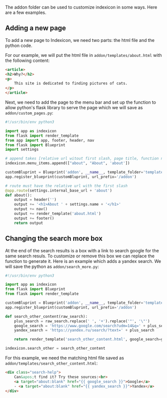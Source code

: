 The addon folder can be used to customize indexicon in some ways. Here are a few examples.

## Adding a new page

To add a new page to Indexicon, we need two parts: the html file and the python code.

For our example, we will put the html file in `addon/templates/about.html` with the following content:

```html
<article>
<h2>Why?</h2>
<p>
    This site is dedicated to finding pictures of cats.
</p>
</article>
```

Next, we need to add the page to the menu bar and set up the function to allow python's flask library to serve the page which we will save as `addon/custom_pages.py`:

```python
#!/usr/bin/env python3

import app as indexicon
from flask import render_template
from app import app, footer, header, nav
from flask import Blueprint
import settings

# append takes [relative url witout first slash, page title, function name]
indexicon.menu_items.append(["about", "About", 'about'])

customBluprint = Blueprint('addon', __name__, template_folder='templates')
app.register_blueprint(customBluprint, url_prefix='/addon')

# route must have the relative url with the first slash
@app.route(settings.internal_base_url + 'about')
def about():
    output = header('')
    output += '<h1>About ' + settings.name + '</h1>'
    output += nav()
    output += render_template('about.html')
    output += footer()
    return output
```

## Changing the search more box

At the end of the search results is a box with a link to search google for the same search resuls. To customize or remove this box we can replace the function to generate it. Here is an example which adds a yandex search. We will save the python as `addon/search_more.py`:

```python
#!/usr/bin/env python3

import app as indexicon
from flask import Blueprint
from flask import render_template

customBluprint = Blueprint('addon', __name__, template_folder='templates')
app.register_blueprint(customBluprint, url_prefix='/addon')

def search_other_content(raw_search):
    plus_search = raw_search.replace(' ', '+').replace('"', '\"')
    google_search = 'https://www.google.com/search?udm=14&q=' + plus_search
    yandex_search = 'https://yandex.ru/search/?text=' + plus_search

    return render_template('search_other_content.html', google_search=google_search, yandex_search=yandex_search)

indexicon.search_other = search_other_content
```

For this example, we need the matching html file saved as `addon/templates/search_other_content.html`:

```html
<div class="search-help">
    Can&apos;t find it? Try these sources:<br>
    <a target="about:blank" href="{{ google_search }}">Google</a>
    - <a target="about:blank" href="{{ yandex_search }}">Yandex</a>
</div>
```